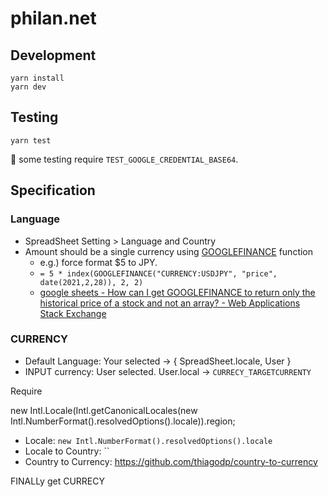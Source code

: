# philan.net

## Development

    yarn install
    yarn dev

## Testing

    yarn test

:memo: some testing require `TEST_GOOGLE_CREDENTIAL_BASE64`.

## Specification

### Language

- SpreadSheet Setting > Language and Country
- Amount should be a single currency using [GOOGLEFINANCE](https://support.google.com/docs/answer/3093281?hl=en) function
    - e.g.) force format $5 to JPY.
    - `= 5 * index(GOOGLEFINANCE("CURRENCY:USDJPY", "price", date(2021,2,28)), 2, 2)`
    - [google sheets - How can I get GOOGLEFINANCE to return only the historical price of a stock and not an array? - Web Applications Stack Exchange](https://webapps.stackexchange.com/questions/14725/how-can-i-get-googlefinance-to-return-only-the-historical-price-of-a-stock-and-n)
  
### CURRENCY

- Default Language: Your selected → { SpreadSheet.locale, User }
- INPUT currency: User selected. User.local → `CURRECY_TARGETCURRENTY`

Require

new Intl.Locale(Intl.getCanonicalLocales(new Intl.NumberFormat().resolvedOptions().locale)).region;

- Locale: `new Intl.NumberFormat().resolvedOptions().locale`
- Locale to Country: ``
- Country to Currency: https://github.com/thiagodp/country-to-currency

FINALLy get CURRECY
